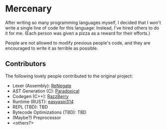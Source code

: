 # Mercenary

After writing so many programming languages myself, I decided that I won't write a single line of code for this language: Instead, I've hired others to do it for me. (Each person was given a pizza as a reward for their efforts.)

People are not allowed to modify previous people's code, and they are encouraged to write it as terrible as possible.

## Contributors
The following lovely people contributed to the original project:

- Lexer (Assembly): [ReNegate](https://github.com/RealNeGate)
- AST Generation (C): [Paradoxical](https://github.com/ThePuzzlemaker/)
- Codegen (C++): [RazzBerry](https://github.com/jhburns/)
- Runtime (RUST): [easyaspi314](https://github.com/easyaspi314)
- REPL (TBD): TBD
- Bytecode Optimizations (TBD): TBD
- (Maybe?) Preprocessor
- <others?>

